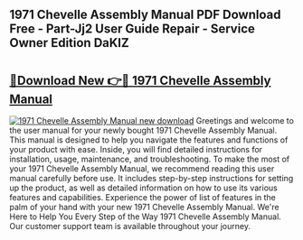 ## 1971 Chevelle Assembly Manual PDF Download Free - Part-Jj2 User Guide Repair - Service Owner Edition DaKIZ

# <h2><a href="http://bc28800.oget.top/?id=1971+Chevelle+Assembly+Manual">🔗Download New 👉🔴 1971 Chevelle Assembly Manual</a></h2>

[![1971 Chevelle Assembly Manual new download](https://i.imgur.com/5g1atiW.png)](http://bc28800.oget.top/?id=1971+Chevelle+Assembly+Manual)
Greetings and welcome to the user manual for your newly bought 1971 Chevelle Assembly Manual. This manual is designed to help you navigate the features and functions of your product with ease. Inside, you will find detailed instructions for installation, usage, maintenance, and troubleshooting. To make the most of your 1971 Chevelle Assembly Manual, we recommend reading this user manual carefully before use. It includes step-by-step instructions for setting up the product, as well as detailed information on how to use its various features and capabilities. Experience the power of list of features in the palm of your hand with your new 1971 Chevelle Assembly Manual. We're Here to Help You Every Step of the Way 1971 Chevelle Assembly Manual. Our customer support team is available throughout your journey.
